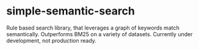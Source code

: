 # simple-semantic-search

Rule based search library, that leverages a graph of keywords match semantically. Outperforms BM25 on a variety of datasets. Currently under development, not production ready.

